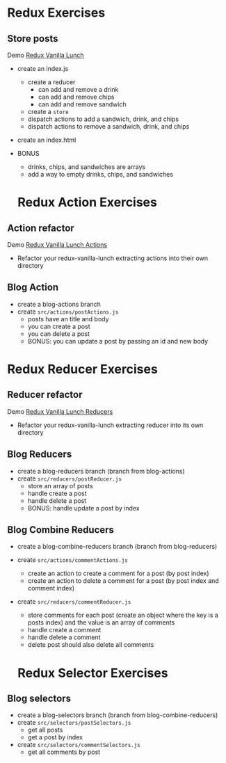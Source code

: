 # Redux Exercises

## Store posts

Demo [Redux Vanilla Lunch](https://demo.alchemycodelab.io/redux-vanilla-lunch)

* create an index.js
  * create a reducer
    * can add and remove a drink
    * can add and remove chips
    * can add and remove sandwich
  * create a `store`
  * dispatch actions to add a sandwich, drink, and chips
  * dispatch actions to remove a sandwich, drink, and chips
* create an index.html
* BONUS
  * drinks, chips, and sandwiches are arrays
  * add a way to empty drinks, chips, and sandwiches

  # Redux Action Exercises

## Action refactor

Demo [Redux Vanilla Lunch Actions](https://demo.alchemycodelab.io/redux-vanilla-lunch-actios)

* Refactor your redux-vanilla-lunch extracting actions into their own directory

## Blog Action

* create a blog-actions branch
* create `src/actions/postActions.js`
  * posts have an title and body
  * you can create a post
  * you can delete a post
  * BONUS: you can update a post by passing an id and new body

# Redux Reducer Exercises

## Reducer refactor

Demo [Redux Vanilla Lunch Reducers](https://demo.alchemycodelab.io/redux-vanilla-lunch-reducers)

* Refactor your redux-vanilla-lunch extracting reducer into its own directory

## Blog Reducers

* create a blog-reducers branch (branch from blog-actions)
* create `src/reducers/postReducer.js`
  * store an array of posts
  * handle create a post
  * handle delete a post
  * BONUS: handle update a post by index

## Blog Combine Reducers

* create a blog-combine-reducers branch (branch from blog-reducers)
* create `src/actions/commentActions.js`
  * create an action to create a comment for a post (by post index)
  * create an action to delete a comment for a post (by post index and comment index)
* create `src/reducers/commentReducer.js`
  * store comments for each post (create an object where the key is a posts index)
    and the value is an array of comments
  * handle create a comment
  * handle delete a comment
  * delete post should also delete all comments

  # Redux Selector Exercises

## Blog selectors

* create a blog-selectors branch (branch from blog-combine-reducers)
* create `src/selectors/postSelectors.js`
  * get all posts
  * get a post by index
* create `src/selectors/commentSelectors.js`
  * get all comments by post
